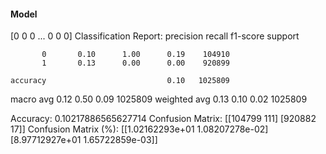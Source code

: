 #### Model
[0 0 0 ... 0 0 0]
Classification Report:
              precision    recall  f1-score   support

           0       0.10      1.00      0.19    104910
           1       0.13      0.00      0.00    920899

    accuracy                           0.10   1025809
   macro avg       0.12      0.50      0.09   1025809
weighted avg       0.13      0.10      0.02   1025809

Accuracy: 0.10217886565627714
Confusion Matrix:
[[104799    111]
 [920882     17]]
Confusion Matrix (%):
[[1.02162293e+01 1.08207278e-02]
 [8.97712927e+01 1.65722859e-03]]

